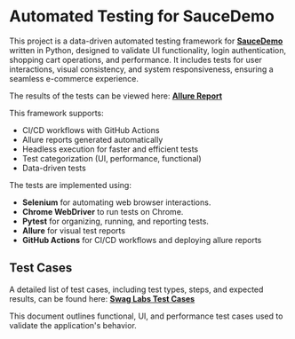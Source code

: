 # **Automated Testing for SauceDemo**

This project is a data-driven automated testing framework for [**SauceDemo**](https://www.saucedemo.com) written in Python, designed to validate UI functionality, 
login authentication, shopping cart operations, and performance. It includes tests for user interactions, visual consistency, and system responsiveness, ensuring a seamless e-commerce experience.

The results of the tests can be viewed here: [**Allure Report**](https://enerko.github.io/saucedemo-selenium-tests/)

This framework supports:
- CI/CD workflows with GitHub Actions
- Allure reports generated automatically 
- Headless execution for faster and efficient tests
- Test categorization (UI, performance, functional)
- Data-driven tests

The tests are implemented using:
- **Selenium** for automating web browser interactions.
- **Chrome WebDriver** to run tests on Chrome.
- **Pytest** for organizing, running, and reporting tests.
- **Allure** for visual test reports
- **GitHub Actions** for CI/CD workflows and deploying allure reports

## Test Cases

A detailed list of test cases, including test types, steps, and expected results, can be found here: 
[**Swag Labs Test Cases**](https://docs.google.com/spreadsheets/d/1QyHx-_dJrUHkXe4uBeoVitd3-3S0u8P9eQRnES6aiCM/edit?usp=sharing)

This document outlines functional, UI, and performance test cases used to validate the application's behavior.
